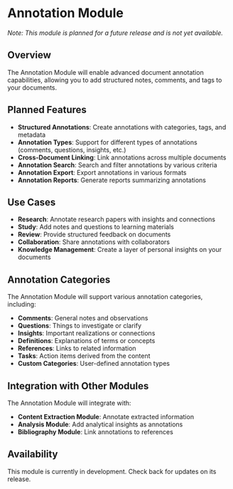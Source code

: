 # Annotation Module

*Note: This module is planned for a future release and is not yet available.*

## Overview

The Annotation Module will enable advanced document annotation capabilities, allowing you to add structured notes, comments, and tags to your documents.

## Planned Features

- **Structured Annotations**: Create annotations with categories, tags, and metadata
- **Annotation Types**: Support for different types of annotations (comments, questions, insights, etc.)
- **Cross-Document Linking**: Link annotations across multiple documents
- **Annotation Search**: Search and filter annotations by various criteria
- **Annotation Export**: Export annotations in various formats
- **Annotation Reports**: Generate reports summarizing annotations

## Use Cases

- **Research**: Annotate research papers with insights and connections
- **Study**: Add notes and questions to learning materials
- **Review**: Provide structured feedback on documents
- **Collaboration**: Share annotations with collaborators
- **Knowledge Management**: Create a layer of personal insights on your documents

## Annotation Categories

The Annotation Module will support various annotation categories, including:

- **Comments**: General notes and observations
- **Questions**: Things to investigate or clarify
- **Insights**: Important realizations or connections
- **Definitions**: Explanations of terms or concepts
- **References**: Links to related information
- **Tasks**: Action items derived from the content
- **Custom Categories**: User-defined annotation types

## Integration with Other Modules

The Annotation Module will integrate with:

- **Content Extraction Module**: Annotate extracted information
- **Analysis Module**: Add analytical insights as annotations
- **Bibliography Module**: Link annotations to references

## Availability

This module is currently in development. Check back for updates on its release.
